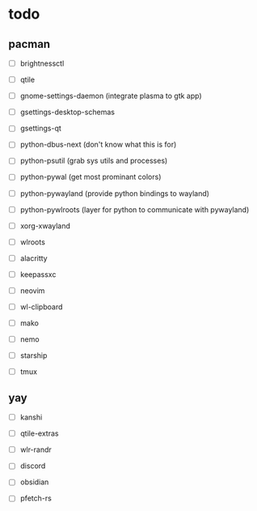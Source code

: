 # todo
## pacman
- [ ] brightnessctl
- [ ] qtile
- [ ] gnome-settings-daemon     (integrate plasma to gtk app)
- [ ] gsettings-desktop-schemas
- [ ] gsettings-qt
- [ ] python-dbus-next  (don't know what this is for)
- [ ] python-psutil     (grab sys utils and processes)
- [ ] python-pywal      (get most prominant colors)
- [ ] python-pywayland  (provide python bindings to wayland)
- [ ] python-pywlroots  (layer for python to communicate with pywayland)
- [ ] xorg-xwayland
- [ ] wlroots

- [ ] alacritty
- [ ] keepassxc
- [ ] neovim
- [ ] wl-clipboard
- [ ] mako
- [ ] nemo
- [ ] starship
- [ ] tmux

## yay
- [ ] kanshi
- [ ] qtile-extras
- [ ] wlr-randr

- [ ] discord
- [ ] obsidian
- [ ] pfetch-rs
